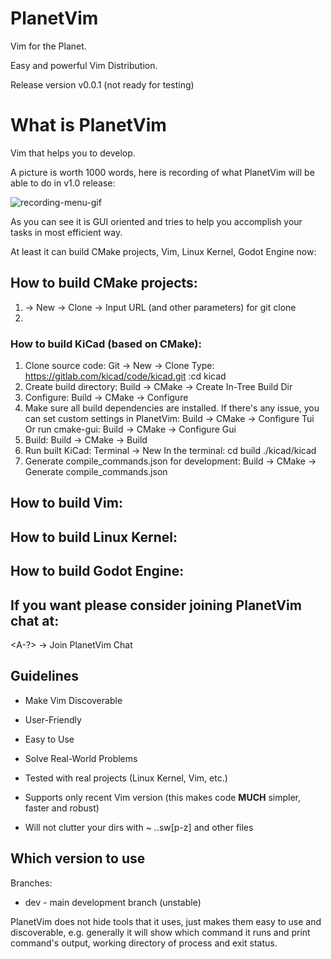 # PlanetVim

Vim for the Planet.

Easy and powerful Vim Distribution.

Release version v0.0.1 (not ready for testing)

# What is PlanetVim

Vim that helps you to develop.

A picture is worth 1000 words, here is recording of what PlanetVim will be able to do in v1.0 release:

![recording-menu-gif](https://user-images.githubusercontent.com/391735/119239792-f293a300-bb7d-11eb-9ac0-1e7e8c3d86f7.gif)

As you can see it is GUI oriented and tries to help you accomplish your tasks in most efficient way.

At least it can build CMake projects, Vim, Linux Kernel, Godot Engine now:

## How to build CMake projects:

1. <A-G> -> New -> Clone -> Input URL (and other parameters) for git clone
2. <A-U>

### How to build KiCad (based on CMake):

1. Clone source code:
   Git -> New -> Clone
   Type: https://gitlab.com/kicad/code/kicad.git
   :cd kicad
2. Create build directory:
   Build -> CMake -> Create In-Tree Build Dir
3. Configure:
   Build -> CMake -> Configure
4. Make sure all build dependencies are installed.
   If there's any issue, you can set custom settings in PlanetVim:
   Build -> CMake -> Configure Tui
   Or run cmake-gui:
   Build -> CMake -> Configure Gui
4. Build:
   Build -> CMake -> Build
5. Run built KiCad:
   Terminal -> New
   In the terminal:
   cd build
   ./kicad/kicad
6. Generate compile_commands.json for development:
   Build -> CMake -> Generate compile_commands.json

## How to build Vim:

## How to build Linux Kernel:

## How to build Godot Engine:

## If you want please consider joining PlanetVim chat at:

<A-?> -> Join PlanetVim Chat

## Guidelines

* Make Vim Discoverable
* User-Friendly
* Easy to Use
* Solve Real-World Problems
* Tested with real projects (Linux Kernel, Vim, etc.)

* Supports only recent Vim version (this makes code **MUCH** simpler, faster and
robust)
* Will not clutter your dirs with *~ .*.sw[p-z] and other files

## Which version to use

Branches:
* dev - main development branch (unstable)

PlanetVim does not hide tools that it uses, just makes them easy to use and
discoverable, e.g. generally it will show which command it runs and print
command's output, working directory of process and exit status.
